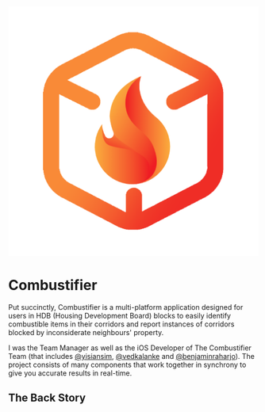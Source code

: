 <p align="center">
    <a href="https://github.com/AWS-Accelerator-Group-3-2021"><img src="assets/images/combustifier_logo.png"></a>
</p>

# Combustifier

Put succinctly, Combustifier is a multi-platform application designed for users in HDB (Housing Development Board) blocks to easily identify combustible items in their corridors and report instances of corridors blocked by inconsiderate neighbours' property.

I was the Team Manager as well as the iOS Developer of The Combustifier Team (that includes [@yisiansim](https://toasterclock.github.io), [@vedkalanke](https://github.com/rreserVED) and [@benjaminraharjo](https://github.com/benjaminthree)). The project consists of many components that work together in synchrony to give you accurate results in real-time.

## The Back Story

